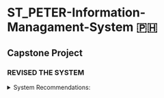 # ST_PETER-Information-Managament-System 🇵🇭
## Capstone Project
### REVISED THE SYSTEM

  <details>
    <summary>System Recommendations:</summary>

-> Use of color shal follow the rules on user interface design.

-> Schedule should be automatically saved to calendar. 

-> Log-in: remove the black box before username and password. (done)

-> Include the services that the customer is entitled to receive under ordinary and special packages, along with the associated cost. (done)

-> Remove the select confirmation and remain the confirm button. (done)

-> Specify the cost and duration if the customeravailed of the viewing rooms that are available in mortuary chapels or at homes; include also how much would it cost if the customer extend more days.

-> Include also the schedule for embalming. 

-> The viewing schedule at the mortuary chapel should not conflict with any other schedules, and it should alert the user if the selected day is already taken.

-> Customers ought to be able to browse the available promo on a different page.

-> Make a separate list for those who availed the special and ordinary package. (done)

-> Profit: include a remarks if it is paid or with outstanding balance.

-> Include the customers with PLAN Holder.



    
  </details>
